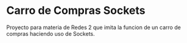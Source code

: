 # Carro de Compras Sockets
 Proyecto para materia de Redes 2 que imita la funcion de un carro de compras haciendo uso de Sockets.
